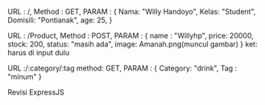 URL : /,
Method : GET,
PARAM : 
{
      Nama: "Willy Handoyo",
      Kelas: "Student",
      Domisili: "Pontianak",
      age: 25,
}

URL : /Product,
Method : POST,
PARAM :
{
    name : "Willyhp",
    price: 20000,
    stock: 200,
    status: "masih ada",
    image: Amanah.png(muncul gambar)
}
ket: harus di input dulu

URL :/:category/:tag
method: GET,
PARAM :
{
  Category: "drink",
  Tag : "minum"
  }
  
  
  Revisi ExpressJS
